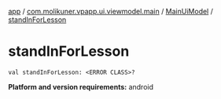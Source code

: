 [app](../../index.md) / [com.molikuner.vpapp.ui.viewmodel.main](../index.md) / [MainUiModel](index.md) / [standInForLesson](./stand-in-for-lesson.md)

# standInForLesson

`val standInForLesson: <ERROR CLASS>?`

**Platform and version requirements:** android

